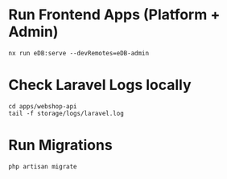 # Run Frontend Apps (Platform + Admin)

`nx run eDB:serve --devRemotes=eDB-admin`

# Check Laravel Logs locally

`cd apps/webshop-api`  
`tail -f storage/logs/laravel.log`

# Run Migrations

`php artisan migrate`
